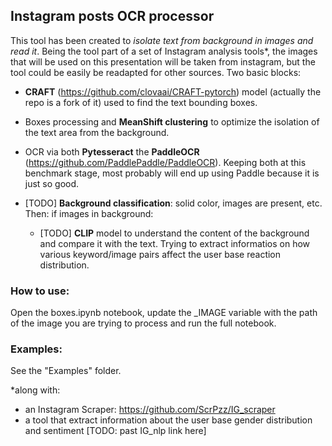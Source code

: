 ## Instagram posts OCR processor

This tool has been created to *isolate text from background in images and read it*. Being the tool part of a set of Instagram analysis tools*, the images that will be used on this presentation will be taken from instagram, but the tool could be easily be readapted for other sources. Two basic blocks:

- **CRAFT** (https://github.com/clovaai/CRAFT-pytorch) model (actually the repo is a fork of it) used to find the text bounding boxes.

- Boxes processing and **MeanShift clustering** to optimize the isolation of the text area from the background.

- OCR via both **Pytesseract** the **PaddleOCR** (https://github.com/PaddlePaddle/PaddleOCR). Keeping both at this benchmark stage, most probably will end up using Paddle because it is just so good.

- [TODO] **Background classification**: solid color, images are present, etc. Then:
     if images in background: 
     - [TODO] **CLIP** model to understand the content of the background and compare it with the text. Trying to extract informatios on how various keyword/image pairs affect the user base reaction distribution.



### How to use: 

Open the boxes.ipynb notebook, update the _IMAGE variable with the path of the image you are trying to process and run the full notebook. 

### Examples: 

See the "Examples" folder.








*along with:
- an Instagram Scraper: https://github.com/ScrPzz/IG_scraper
- a tool that extract information about the user base gender distribution and sentiment [TODO: past IG_nlp link here]
